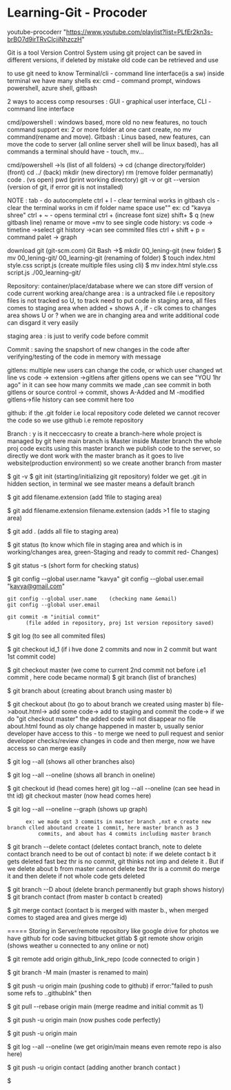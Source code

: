 # Learning-Git - Procoder
youtube-procoderr "https://www.youtube.com/playlist?list=PLfEr2kn3s-brBO7d9irTRvClcjiNhzczH"

 Git is a tool Version Control System using git project can be saved in different versions, if deleted by mistake old code can be retrieved and use
 
 to use git need to know Terminal/cli - command line interface(is a sw)
   inside terminal we have many shells ex: cmd - command prompt, windows powershell, azure shell, gitbash
   
2 ways to access comp resourses : GUI - graphical user interface, CLI - command line interface

cmd/powershell : windows based, more old no new features, no touch command support ex: 2 or more folder at one cant create, no mv command(rename and move).
Gitbash : Linus based, new features, can move the code to server (all online server shell will be linux based), has all commands a terminal should have - touch, mv...

cmd/powershell ->ls (list of all folders)
-> cd (change directory/folder) (front)
cd ../ (back)
mkdir (new directory)
rm (remove folder permanatly)
code . (vs open)
pwd (print working directory)
git -v or git --version (version of git, if error git is not installed)

NOTE : tab - do autocomplete
ctrl + l - clear terminal works in gitbash
cls - clear the terminal works in cm
if folder name space use"" ex: cd "kavya shree"
ctrl + ~   - opens terminal
ctrl + (increase font size)
shift+ $ q (new gitbash line)
rename or move =mv
to see single code history: vs code -> timetine ->select git history ->can see commited files
ctrl + shift + p = command palet -> graph 

download git (git-scm.com)
  Git Bash ->$ mkdir 00_lening-git (new folder)
  $ mv 00_lening-git/ 00_learning-git (renaming of folder)
  $ touch index.html style.css script.js (create multiple files using cli)
  $ mv index.html style.css script.js ./00_learning-git/

  Repository: container/place/database where we can store diff version of code
  current working area/change area : is a untracked file i.e repository files is not tracked so U, to track need to put code in staging 
                                    area, all files comes to staging area when added + shows A , if - clk comes to changes area shows U 
                                    or ?
                                    when we are in changing area and write additional code can disgard it very easily
                                    
  staging area : is just to verify code before commit
  
  Commit : saving the snapshort of new changes in the code after verifying/testing  of the code in memory with message
  
  gitlens: multiple new users can change the code, or which user changed wt line
      vs code -> extension ->gitlens
      after gitlens opens we can see "YOU 1hr ago" in it
      can see how many commits we made ,can see commit in both gitlens or source control -> commit, shows A-Added and M -modified
      gitlens->file history can see commit here too
      
  github: if the .git folder i.e local repository code deleted we cannot recover the code so we use github i.e remote repository

  Branch : y is it necceccasry to create a branch-here whole project is managed by git here main branch is Master inside Master branch the whole proj code excits using this master branch we publish code to the server, so directly we dont work with the master branch as it goes to live website(production environment) so we create another branch from master
  
  
  $ git -v
  $ git init 
          (starting/initializing git repository) folder we get .git in hidden section, in terminal we see master means a default 
           branch
               
  $ git add filename.extension 
                 (add 1file to staging area)
                 
  $ git add filename.extension filename.extension 
                (adds >1 file to staging area)
                
  $ git add . 
            (adds all file to staging area)
            
  $ git status
           (to know which file in staging area and which is in working/changes area, green-Staging and ready to commit red- Changes)
           
  $ git status -s
         (short form for checking status)
  
  $ git config --global user.name "kavya"
    git config --global user.email "kavya@gmail.com"

    git config --global user.name    (checking name &email)
    git config --global user.email 

    git commit -m "initial commit"
          (file added in repository, proj 1st version repository saved) 
          
  $ git log
         (to see all commited files)
         
  $ git checkout id_1
         (if i hve done 2 commits and now in 2 commit but want 1st commit code)
         
  $ git checkout master
         (we come to current 2nd commit not before i.e1 commit , here code became normal)
  $ git branch
         (list of branches)
         
  $ git branch about
         (creating about branch using master b)
         
  $ git checkout about
          (to go to about branch we created using master b)
          file->about.html-> add some code-> add to staging and commit the code-> if we do "git checkout master" the added code will not 
          disappear no file about.html found as oly change happened in master b, usually senior developer have access to this - to merge we need to pull request and senior developer checks/review  changes in code and then merge, now we have access so can merge easily
          
  $ git log --all
         (shows all other branches also)
         
  $ git log --all --oneline
          (shows all branch in oneline)
          
  $ git checkout id 
          (head comes here)
    git log --all --oneline
          (can see head in tht id)
    git checkout master
          (now head comes here)
          
  $ git log --all --oneline --graph
          (shows up graph)

          ex: we made qst 3 commits in master branch ,nxt e create new branch clled aboutand create 1 commit, here master branch as 3 
              commits, and about has 4 commits including master branch 
          
  $ git branch --delete contact
        (deletes contact branch, note to delete contact branch need to be out of contact b)
    note: if we delete contact b it gets deleted fast bez thr is no commit, git thinks not imp and delete it . But if we delete about b 
          from master cannot delete bez thr is a commit do merge it and then delete if not whole code gets deleted    
          
  $ git branch --D about
      (delete branch permanently but graph shows history)
  $ git branch contact
       (from master b contact b created)
       
  $ git merge contact
       (contact b is merged with master b., when merged comes to staged area and gives merge id)

  =====
  Storing in Server/remote repository
    like google drive for photos we have github for code saving
                                         bitbucket
                                         gitlab
 $ git remote show origin
      (shows weather u connected to any online or not)

$ git remote add origin github_link_repo
       (code connected to origin )

$ git branch -M main
     (master is renamed to main)
     
$ git push -u origin main
      (pushing code to github)
      if error:"failed to push some refs to ..githublnk" then

$ git pull --rebase origin main
        (merge readme and initial commit as 1)

$ git push -u origin main
     (now pushes code perfectly)
     
$ git push -u origin main
     
$ git log --all --oneline
     (we get origin/main means even remote repo is also here)
     
$ git push -u origin contact
      (adding another branch contact )
      
$ 

  
